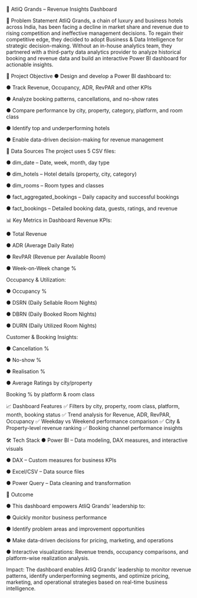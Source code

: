 🏨 AtliQ Grands – Revenue Insights Dashboard

📌 Problem Statement
AtliQ Grands, a chain of luxury and business hotels across India, has been facing a decline in market share and revenue due to rising competition and ineffective management decisions.
To regain their competitive edge, they decided to adopt Business & Data Intelligence for strategic decision-making.
Without an in-house analytics team, they partnered with a third-party data analytics provider to analyze historical booking and revenue data and build an interactive Power BI dashboard for actionable insights.

🎯 Project Objective
 ● Design and develop a Power BI dashboard to:

 ● Track Revenue, Occupancy, ADR, RevPAR and other KPIs

 ● Analyze booking patterns, cancellations, and no-show rates

 ● Compare performance by city, property, category, platform, and room class

 ● Identify top and underperforming hotels

 ● Enable data-driven decision-making for revenue management

📂 Data Sources
The project uses 5 CSV files:

 ● dim_date – Date, week, month, day type

 ● dim_hotels – Hotel details (property, city, category)

 ● dim_rooms – Room types and classes

 ● fact_aggregated_bookings – Daily capacity and successful bookings

 ● fact_bookings – Detailed booking data, guests, ratings, and revenue

📊 Key Metrics in Dashboard
Revenue KPIs:

 ● Total Revenue

 ● ADR (Average Daily Rate)

 ● RevPAR (Revenue per Available Room)

 ● Week-on-Week change %

Occupancy & Utilization:

 ● Occupancy %

 ● DSRN (Daily Sellable Room Nights)

 ● DBRN (Daily Booked Room Nights)

 ● DURN (Daily Utilized Room Nights)

Customer & Booking Insights:

 ● Cancellation %

 ● No-show %

 ● Realisation %

 ● Average Ratings by city/property

Booking % by platform & room class

📈 Dashboard Features
✅ Filters by city, property, room class, platform, month, booking status
✅ Trend analysis for Revenue, ADR, RevPAR, Occupancy
✅ Weekday vs Weekend performance comparison
✅ City & Property-level revenue ranking
✅ Booking channel performance insights

🛠️ Tech Stack
 ● Power BI – Data modeling, DAX measures, and interactive visuals

 ● DAX – Custom measures for business KPIs

 ● Excel/CSV – Data source files

 ● Power Query – Data cleaning and transformation

🚀 Outcome

 ● This dashboard empowers AtliQ Grands’ leadership to:

 ● Quickly monitor business performance

 ● Identify problem areas and improvement opportunities

 ● Make data-driven decisions for pricing, marketing, and operations

 ● Interactive visualizations: Revenue trends, occupancy comparisons, and platform-wise realization analysis.

Impact:
The dashboard enables AtliQ Grands’ leadership to monitor revenue patterns, identify underperforming segments, and optimize pricing, marketing, and operational strategies based on real-time business intelligence.
